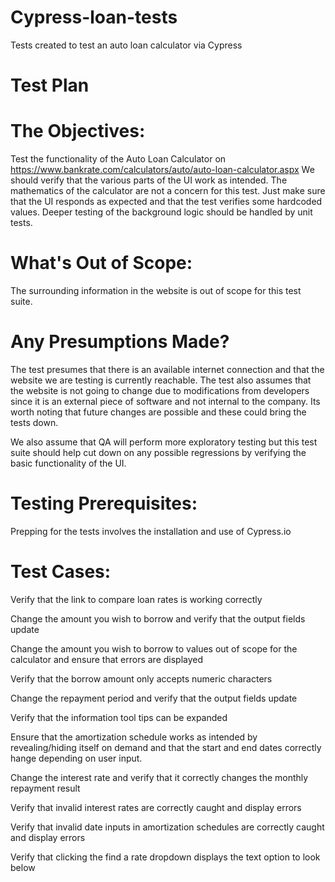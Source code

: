 # Cypress-loan-tests
Tests created to test an auto loan calculator via Cypress

# Test Plan
# The Objectives:
Test the functionality of the Auto Loan Calculator on https://www.bankrate.com/calculators/auto/auto-loan-calculator.aspx
We should verify that the various parts of the UI work as intended. The mathematics of the calculator are not a concern for this test. Just make sure that the UI responds as expected and that the test verifies some hardcoded values. Deeper testing of the background logic should be handled by unit tests.

# What's Out of Scope:
The surrounding information in the website is out of scope for this test suite.

# Any Presumptions Made?
The test presumes that there is an available internet connection and that the website we are testing is currently reachable.
The test also assumes that the website is not going to change due to modifications from developers since it is an external piece of software and not internal to the company. Its worth noting that future changes are possible and these could bring the tests down.

We also assume that QA will perform more exploratory testing but this test suite should help cut down on any possible regressions by verifying the basic functionality of the UI.

# Testing Prerequisites: 
Prepping for the tests involves the installation and use of Cypress.io


# Test Cases:
Verify that the link to compare loan rates is working correctly

Change the amount you wish to borrow and verify that the output fields update

Change the amount you wish to borrow to values out of scope for the calculator and ensure that errors are displayed

Verify that the borrow amount only accepts numeric characters

Change the repayment period and verify that the output fields update

Verify that the information tool tips can be expanded

Ensure that the amortization schedule works as intended by revealing/hiding itself on demand and that the start and end dates correctly hange depending on user input.

Change the interest rate and verify that it correctly changes the monthly repayment result

Verify that invalid interest rates are correctly caught and display errors

Verify that invalid date inputs in amortization schedules are correctly caught and display errors

Verify that clicking the find a rate dropdown displays the text option to look below





